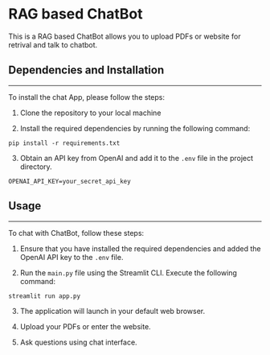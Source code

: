 # RAG based ChatBot

This is a RAG based ChatBot allows you to upload PDFs or website for retrival and talk to chatbot.

## Dependencies and Installation
------------

To install the chat App, please follow the steps:

1. Clone the repository to your local machine

2. Install the required dependencies by running the following command:
```
pip install -r requirements.txt
```

3. Obtain an API key from OpenAI and add it to the `.env` file in the project directory.
```commandline
OPENAI_API_KEY=your_secret_api_key
```

## Usage
------------

To chat with ChatBot, follow these steps:

1. Ensure that you have installed the required dependencies and added the OpenAI API key to the `.env` file.

2. Run the `main.py` file using the Streamlit CLI. Execute the following command:
```
streamlit run app.py
```

3. The application will launch in your default web browser.

4. Upload your PDFs or enter the website.

5. Ask questions using chat interface.